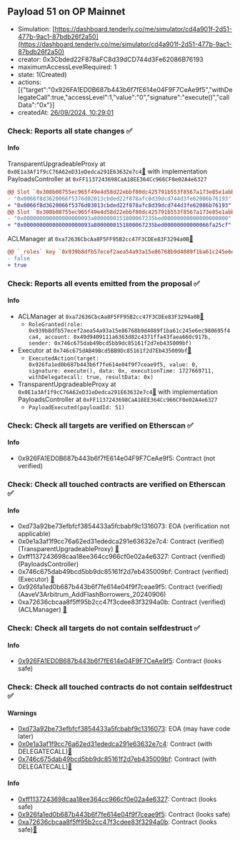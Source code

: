 ## Payload 51 on OP Mainnet

- Simulation: [https://dashboard.tenderly.co/me/simulator/cd4a901f-2d51-477b-9ac1-87bdb26f2a50](https://dashboard.tenderly.co/me/simulator/cd4a901f-2d51-477b-9ac1-87bdb26f2a50)
- creator: 0x3Cbded22F878aFC8d39dCD744d3Fe62086B76193
- maximumAccessLevelRequired: 1
- state: 1(Created)
- actions: [{"target":"0x926FA1ED0B687b443b6f7fE614e04F9F7CeAe9f5","withDelegateCall":true,"accessLevel":1,"value":"0","signature":"execute()","callData":"0x"}]
- createdAt: [26/09/2024, 10:29:01](https://optimistic.etherscan.io/tx/0xf0edfc3ec45e10b7bfca12ec3ebb13f7208f6394e024aba7546dd248d2376bf8)

### Check: Reports all state changes :white_check_mark:

#### Info


TransparentUpgradeableProxy at `0x0E1a3Af1f9cC76A62eD31eDedca291E63632e7c4`[:ghost:](https://github.com/bgd-labs/aave-address-book "GovernanceV3Optimism.PAYLOADS_CONTROLLER") with implementation PayloadsController at `0xFF1137243698CaA18EE364Cc966CF0e02A4e6327`
```diff
@@ Slot `0x308b08755ec965f49e4d58d22ebbf80dc425791b553f8567a173e85e1abb76c3` @@
- "0x0066f8d3620066f5376d02013cbded22f878afc8d39dcd744d3fe62086b76193"
+ "0x0066f8d3620066f5376d03013cbded22f878afc8d39dcd744d3fe62086b76193"
@@ Slot `0x308b08755ec965f49e4d58d22ebbf80dc425791b553f8567a173e85e1abb76c4` @@
- "0x000000000000000000093a8000000151800067235bed00000000000000000000"
+ "0x000000000000000000093a8000000151800067235bed00000000000066fa25cf"
```

ACLManager at `0xa72636CbcAa8F5FF95B2cc47F3CDEe83F3294a0B`[:ghost:](https://github.com/bgd-labs/aave-address-book "AaveV3Optimism.ACL_MANAGER")
```diff
@@ `_roles` key `0x939b8dfb57ecef2aea54a93a15e86768b9d4089f1ba61c245e6ec980695f4ca4.members.0x49d9409111a6363d82c4371ffa43faea660c917b` @@
- false
+ true
```


### Check: Reports all events emitted from the proposal :white_check_mark:

#### Info

- ACLManager at `0xa72636CbcAa8F5FF95B2cc47F3CDEe83F3294a0B`[:ghost:](https://github.com/bgd-labs/aave-address-book "AaveV3Optimism.ACL_MANAGER")
  - `RoleGranted(role: 0x939b8dfb57ecef2aea54a93a15e86768b9d4089f1ba61c245e6ec980695f4ca4, account: 0x49d9409111a6363d82c4371ffa43faea660c917b, sender: 0x746c675dab49bcd5bb9dc85161f2d7eb435009bf)`
- Executor at `0x746c675dAB49Bcd5BB9Dc85161f2d7Eb435009bf`[:ghost:](https://github.com/bgd-labs/aave-address-book "AaveV3Optimism.ACL_ADMIN, GovernanceV3Optimism.EXECUTOR_LVL_1")
  - `ExecutedAction(target: 0x926fa1ed0b687b443b6f7fe614e04f9f7ceae9f5, value: 0, signature: execute(), data: 0x, executionTime: 1727669711, withDelegatecall: true, resultData: 0x)`
- TransparentUpgradeableProxy at `0x0E1a3Af1f9cC76A62eD31eDedca291E63632e7c4`[:ghost:](https://github.com/bgd-labs/aave-address-book "GovernanceV3Optimism.PAYLOADS_CONTROLLER") with implementation PayloadsController at `0xFF1137243698CaA18EE364Cc966CF0e02A4e6327`
  - `PayloadExecuted(payloadId: 51)`

### Check: Check all targets are verified on Etherscan :white_check_mark:

#### Info

- 0x926FA1ED0B687b443b6f7fE614e04F9F7CeAe9f5: Contract (not verified) 

### Check: Check all touched contracts are verified on Etherscan :white_check_mark:

#### Info

- 0xd73a92be73efbfcf3854433a5fcbabf9c1316073: EOA (verification not applicable)
- 0x0e1a3af1f9cc76a62ed31ededca291e63632e7c4: Contract (verified) (TransparentUpgradeableProxy) [:ghost:](https://github.com/bgd-labs/aave-address-book "GovernanceV3Optimism.PAYLOADS_CONTROLLER")
- 0xff1137243698caa18ee364cc966cf0e02a4e6327: Contract (verified) (PayloadsController) 
- 0x746c675dab49bcd5bb9dc85161f2d7eb435009bf: Contract (verified) (Executor) [:ghost:](https://github.com/bgd-labs/aave-address-book "AaveV3Optimism.ACL_ADMIN, GovernanceV3Optimism.EXECUTOR_LVL_1")
- 0x926fa1ed0b687b443b6f7fe614e04f9f7ceae9f5: Contract (verified) (AaveV3Arbitrum_AddFlashBorrowers_20240906) 
- 0xa72636cbcaa8f5ff95b2cc47f3cdee83f3294a0b: Contract (verified) (ACLManager) [:ghost:](https://github.com/bgd-labs/aave-address-book "AaveV3Optimism.ACL_MANAGER")

### Check: Check all targets do not contain selfdestruct :white_check_mark:

#### Info

- [0x926FA1ED0B687b443b6f7fE614e04F9F7CeAe9f5](https://optimistic.etherscan.io/address/0x926FA1ED0B687b443b6f7fE614e04F9F7CeAe9f5): Contract (looks safe)

### Check: Check all touched contracts do not contain selfdestruct :white_check_mark:

#### Warnings

- [0xd73a92be73efbfcf3854433a5fcbabf9c1316073](https://optimistic.etherscan.io/address/0xd73a92be73efbfcf3854433a5fcbabf9c1316073): EOA (may have code later)
- [0x0e1a3af1f9cc76a62ed31ededca291e63632e7c4](https://optimistic.etherscan.io/address/0x0e1a3af1f9cc76a62ed31ededca291e63632e7c4): Contract (with DELEGATECALL)[:ghost:](https://github.com/bgd-labs/aave-address-book "GovernanceV3Optimism.PAYLOADS_CONTROLLER")
- [0x746c675dab49bcd5bb9dc85161f2d7eb435009bf](https://optimistic.etherscan.io/address/0x746c675dab49bcd5bb9dc85161f2d7eb435009bf): Contract (with DELEGATECALL)[:ghost:](https://github.com/bgd-labs/aave-address-book "AaveV3Optimism.ACL_ADMIN, GovernanceV3Optimism.EXECUTOR_LVL_1")

#### Info

- [0xff1137243698caa18ee364cc966cf0e02a4e6327](https://optimistic.etherscan.io/address/0xff1137243698caa18ee364cc966cf0e02a4e6327): Contract (looks safe)
- [0x926fa1ed0b687b443b6f7fe614e04f9f7ceae9f5](https://optimistic.etherscan.io/address/0x926fa1ed0b687b443b6f7fe614e04f9f7ceae9f5): Contract (looks safe)
- [0xa72636cbcaa8f5ff95b2cc47f3cdee83f3294a0b](https://optimistic.etherscan.io/address/0xa72636cbcaa8f5ff95b2cc47f3cdee83f3294a0b): Contract (looks safe)[:ghost:](https://github.com/bgd-labs/aave-address-book "AaveV3Optimism.ACL_MANAGER")

